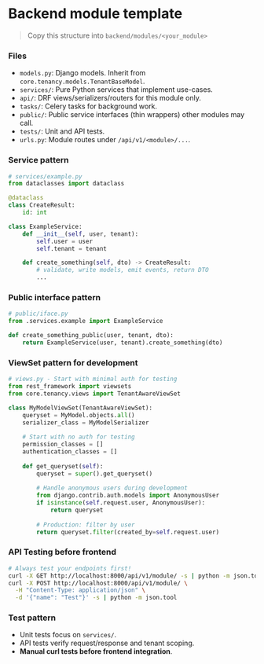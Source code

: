 # Backend module template

> Copy this structure into `backend/modules/<your_module>`

### Files
- `models.py`: Django models. Inherit from `core.tenancy.models.TenantBaseModel`.
- `services/`: Pure Python services that implement use-cases.
- `api/`: DRF views/serializers/routers for this module only.
- `tasks/`: Celery tasks for background work.
- `public/`: Public service interfaces (thin wrappers) other modules may call.
- `tests/`: Unit and API tests.
- `urls.py`: Module routes under `/api/v1/<module>/...`.

### Service pattern
```python
# services/example.py
from dataclasses import dataclass

@dataclass
class CreateResult:
    id: int

class ExampleService:
    def __init__(self, user, tenant):
        self.user = user
        self.tenant = tenant

    def create_something(self, dto) -> CreateResult:
        # validate, write models, emit events, return DTO
        ...
```

### Public interface pattern
```python
# public/iface.py
from .services.example import ExampleService

def create_something_public(user, tenant, dto):
    return ExampleService(user, tenant).create_something(dto)
```

### ViewSet pattern for development
```python
# views.py - Start with minimal auth for testing
from rest_framework import viewsets
from core.tenancy.views import TenantAwareViewSet

class MyModelViewSet(TenantAwareViewSet):
    queryset = MyModel.objects.all()
    serializer_class = MyModelSerializer
    
    # Start with no auth for testing
    permission_classes = []
    authentication_classes = []
    
    def get_queryset(self):
        queryset = super().get_queryset()
        
        # Handle anonymous users during development
        from django.contrib.auth.models import AnonymousUser
        if isinstance(self.request.user, AnonymousUser):
            return queryset
        
        # Production: filter by user
        return queryset.filter(created_by=self.request.user)
```

### API Testing before frontend
```bash
# Always test your endpoints first!
curl -X GET http://localhost:8000/api/v1/module/ -s | python -m json.tool
curl -X POST http://localhost:8000/api/v1/module/ \
  -H "Content-Type: application/json" \
  -d '{"name": "Test"}' -s | python -m json.tool
```

### Test pattern
- Unit tests focus on `services/`.
- API tests verify request/response and tenant scoping.
- **Manual curl tests before frontend integration**.